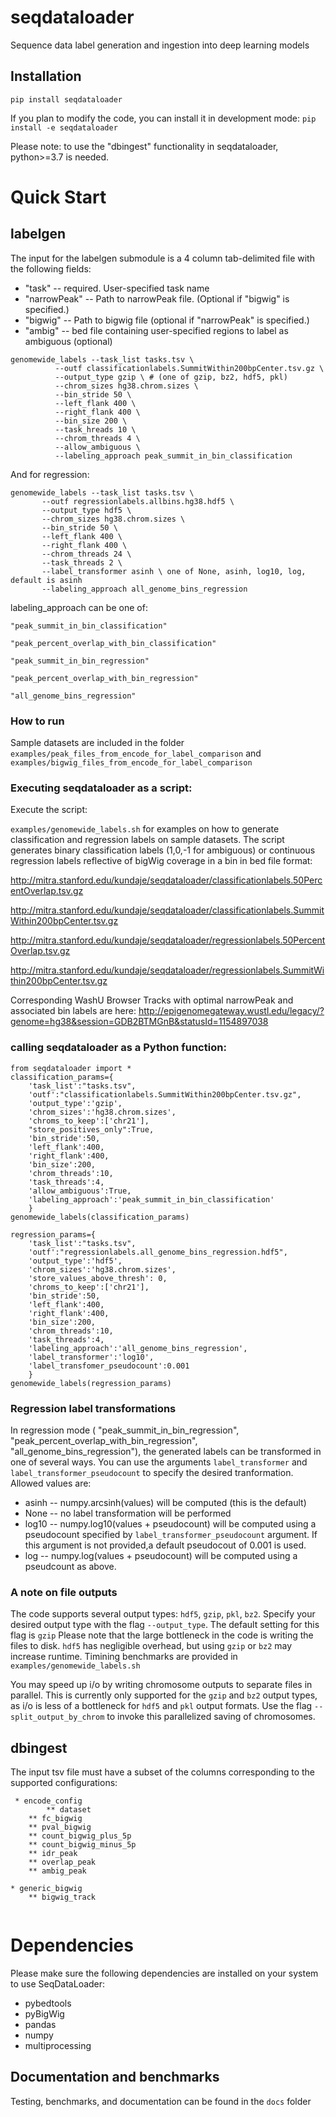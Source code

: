 # seqdataloader
Sequence data label generation and ingestion into deep learning models

## Installation
`pip install seqdataloader`

If you plan to modify the code, you can install it in development mode: 
`pip install -e seqdataloader` 

Please note: to use the "dbingest" functionality in seqdataloader, python>=3.7 is needed. 

# Quick Start

## labelgen 
The input for the labelgen submodule is a 4 column tab-delimited file with the following fields: 

* "task" -- required. User-specified task name 
* "narrowPeak" -- Path to narrowPeak file. (Optional if "bigwig" is specified.) 
* "bigwig" -- Path to bigwig file (optional if "narrowPeak" is specified.)
* "ambig" -- bed file containing user-specified regions to label as ambiguous (optional) 

```
genomewide_labels --task_list tasks.tsv \
		  --outf classificationlabels.SummitWithin200bpCenter.tsv.gz \
		  --output_type gzip \ # (one of gzip, bz2, hdf5, pkl) 
		  --chrom_sizes hg38.chrom.sizes \
		  --bin_stride 50 \
		  --left_flank 400 \
		  --right_flank 400 \
		  --bin_size 200 \
		  --task_hreads 10 \
		  --chrom_threads 4 \
		  --allow_ambiguous \
		  --labeling_approach peak_summit_in_bin_classification 
```
And for regression: 
```
genomewide_labels --task_list tasks.tsv \
       --outf regressionlabels.allbins.hg38.hdf5 \
       --output_type hdf5 \
       --chrom_sizes hg38.chrom.sizes \
       --bin_stride 50 \
       --left_flank 400 \
       --right_flank 400 \
       --chrom_threads 24 \
       --task_threads 2 \
       --label_transformer asinh \ one of None, asinh, log10, log, default is asinh 
       --labeling_approach all_genome_bins_regression
```

labeling_approach can be one of:

    "peak_summit_in_bin_classification"

    "peak_percent_overlap_with_bin_classification"

    "peak_summit_in_bin_regression"

    "peak_percent_overlap_with_bin_regression"
    
    "all_genome_bins_regression"
    

### How to run 
Sample datasets are included in the folder `examples/peak_files_from_encode_for_label_comparison` and `examples/bigwig_files_from_encode_for_label_comparison`

### Executing seqdataloader as a script: 
Execute the script:

`examples/genomewide_labels.sh` for examples on how to generate classification and regression labels on sample datasets.
The script generates binary classification labels (1,0,-1 for ambiguous) or continuous regression labels reflective of bigWig coverage in a bin  in bed file format:

http://mitra.stanford.edu/kundaje/seqdataloader/classificationlabels.50PercentOverlap.tsv.gz

http://mitra.stanford.edu/kundaje/seqdataloader/classificationlabels.SummitWithin200bpCenter.tsv.gz

http://mitra.stanford.edu/kundaje/seqdataloader/regressionlabels.50PercentOverlap.tsv.gz

http://mitra.stanford.edu/kundaje/seqdataloader/regressionlabels.SummitWithin200bpCenter.tsv.gz

Corresponding WashU Browser Tracks with optimal narrowPeak and associated bin labels are here:
http://epigenomegateway.wustl.edu/legacy/?genome=hg38&session=GDB2BTMGnB&statusId=1154897038

### calling seqdataloader as a Python function: 
```
from seqdataloader import *
classification_params={
    'task_list':"tasks.tsv",
    'outf':"classificationlabels.SummitWithin200bpCenter.tsv.gz",
    'output_type':'gzip',
    'chrom_sizes':'hg38.chrom.sizes',
    'chroms_to_keep':['chr21'],
    "store_positives_only":True,
    'bin_stride':50,
    'left_flank':400,
    'right_flank':400,
    'bin_size':200,
    'chrom_threads':10,
    'task_threads':4,
    'allow_ambiguous':True,
    'labeling_approach':'peak_summit_in_bin_classification'
    }
genomewide_labels(classification_params)

regression_params={
    'task_list':"tasks.tsv",
    'outf':"regressionlabels.all_genome_bins_regression.hdf5",
    'output_type':'hdf5',
    'chrom_sizes':'hg38.chrom.sizes',
    'store_values_above_thresh': 0,
    'chroms_to_keep':['chr21'],
    'bin_stride':50,
    'left_flank':400,
    'right_flank':400,
    'bin_size':200,
    'chrom_threads':10,
    'task_threads':4,
    'labeling_approach':'all_genome_bins_regression',
    'label_transformer':'log10',
    'label_transfomer_pseudocount':0.001
    }
genomewide_labels(regression_params)
```
### Regression label transformations 

In regression mode (   "peak_summit_in_bin_regression", "peak_percent_overlap_with_bin_regression", "all_genome_bins_regression"), the generated labels can be transformed in one of several ways. You can use the arguments `label_transformer` and `label_transformer_pseudocount` to specify the desired tranformation. Allowed values are: 

* asinh --  numpy.arcsinh(values) will be computed (this is the default) 
* None -- no label transformation will be performed 
* log10 --  numpy.log10(values + pseudocount) will be computed using a pseudocount specified by `label_transformer_pseudocount` argument. If this argument is not provided,a default pseudocout of 0.001 is used. 
* log -- numpy.log(values + pseudocount) will be computed using a pseudcount as above. 

### A note on file outputs

The code supports several output types: `hdf5`, `gzip`, `pkl`, `bz2`.
Specify your desired output type with the flag `--output_type`. The default setting for this flag is `gzip`
Please note that the large bottleneck in the code is writing the files to disk. `hdf5` has negligible overhead, but using `gzip` or `bz2` may increase runtime. Timining benchmarks are provided in `examples/genomewide_labels.sh`

You may speed up i/o by writing chromosome outputs to separate files in parallel. This is currently only supported for the `gzip` and `bz2` output types, as i/o is less of a bottleneck for `hdf5` and `pkl` output formats. Use the flag `--split_output_by_chrom` to invoke this parallelized saving of chromosomes.

## dbingest 

The input tsv file must have a subset of the columns corresponding to the supported configurations: 
```
 * encode_config 
        ** dataset
	** fc_bigwig 
	** pval_bigwig
	** count_bigwig_plus_5p
	** count_bigwig_minus_5p
	** idr_peak
	** overlap_peak 
	** ambig_peak 
	
* generic_bigwig 
	** bigwig_track 
	
```
# Dependencies

Please make sure the following dependencies are installed on your system to use SeqDataLoader:
* pybedtools
* pyBigWig 
* pandas
* numpy
* multiprocessing


## Documentation and benchmarks

Testing, benchmarks, and documentation can be found in the `docs` folder
